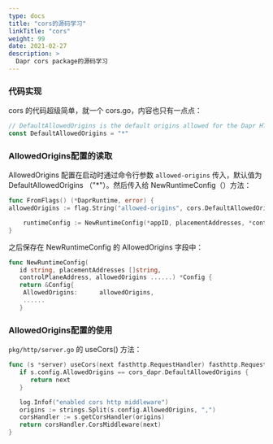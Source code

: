 ```yaml
---
type: docs
title: "cors的源码学习"
linkTitle: "cors"
weight: 99
date: 2021-02-27
description: >
  Dapr cors package的源码学习
---
```


### 代码实现

cors 的代码超级简单，就一个 cors.go，内容也只有一点点：

```go
// DefaultAllowedOrigins is the default origins allowed for the Dapr HTTP servers
const DefaultAllowedOrigins = "*"
```

### AllowedOrigins配置的读取

AllowedOrigins 配置在启动时通过命令行参数 `allowed-origins` 传入，默认值为 DefaultAllowedOrigins （"*"）。然后传入给 NewRuntimeConfig（）方法：

```go
func FromFlags() (*DaprRuntime, error) {
allowedOrigins := flag.String("allowed-origins", cors.DefaultAllowedOrigins, "Allowed HTTP origins")

	runtimeConfig := NewRuntimeConfig(*appID, placementAddresses, *controlPlaneAddress, *allowedOrigins ......)
}

```

之后保存在 NewRuntimeConfig 的 AllowedOrigins 字段中：

```go
func NewRuntimeConfig(
   id string, placementAddresses []string,
   controlPlaneAddress, allowedOrigins ......) *Config {
   return &Config{
   	AllowedOrigins:      allowedOrigins,
   	......
   }
```



### AllowedOrigins配置的使用

`pkg/http/server.go` 的 useCors() 方法：

```go
func (s *server) useCors(next fasthttp.RequestHandler) fasthttp.RequestHandler {
   if s.config.AllowedOrigins == cors_dapr.DefaultAllowedOrigins {
      return next
   }

   log.Infof("enabled cors http middleware")
   origins := strings.Split(s.config.AllowedOrigins, ",")
   corsHandler := s.getCorsHandler(origins)
   return corsHandler.CorsMiddleware(next)
}
```